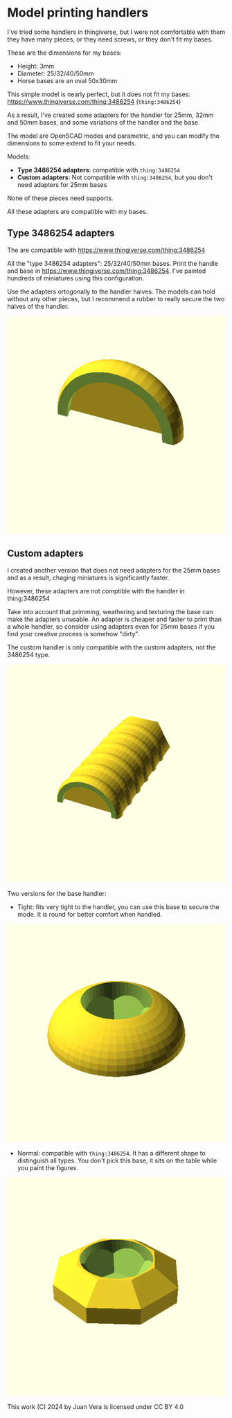 # Model printing handlers

I've tried some handlers in thingiverse, but I were not comfortable
with them they have many pieces, or they need screws, or they don't
fit my bases.

These are the dimensions for my bases:

- Height: 3mm
- Diameter: 25/32/40/50mm
- Horse bases are an oval 50x30mm

This simple model is nearly perfect, but it does not fit my bases: 
<https://www.thingiverse.com/thing:3486254> (`thing:3486254`)

As a result, I've created some adapters for the handler for 25mm, 32mm
and 50mm bases, and some variations of the handler and the base.

The model are OpenSCAD modes and parametric, and you can modify
the dimensions to some extend to fit your needs.

Models:

- **Type 3486254 adapters**: compatible with `thing:3486254`
- **Custom adapters**: Not compatible with `thing:3486254`, but you don't need adapters for 25mm bases

None of these pieces need supports.

All these adapters are compatible with my bases.

## Type 3486254 adapters

The are compatible with <https://www.thingiverse.com/thing:3486254>

All the "type 3486254 adapters": 25/32/40/50mm bases. Print the handle
and base in <https://www.thingiverse.com/thing:3486254>.
I've painted hundreds of miniatures using this configuration.

Use the adapters ortogonally to the handler halves. The models can hold
without any other pieces, but I recommend a rubber to really secure the
two halves of the handler.

![](output/adapter_25mm_3486254.png)


## Custom adapters

I created another version that does not need adapters for the 25mm bases and as a result, chaging miniatures is significantly faster.

However, these adapters are not comptible with the handler in thing:3486254

Take into account that primming, weathering and texturing the base
can make the adapters unusable. An adapter is cheaper and faster to print
than a whole handler, so consider using adapters even for 25mm bases if you
find your creative process is somehow "dirty".

The custom handler is only compatible with the custom adapters, not the 3486254 type.

![](output/handler.png)

Two versions for the base handler:

- Tight: fits very tight to the handler, you can use this base to secure
  the mode. It is round for better comfort when handled.

![](output/handler_base_tight.png)

- Normal: compatible with `thing:3486254`. It has a different shape to
  distinguish all types. You don't pick this base, it sits on the table
  while you paint the figures.

![](output/handler_base.png)

This work (C) 2024 by Juan Vera is licensed under CC BY 4.0 